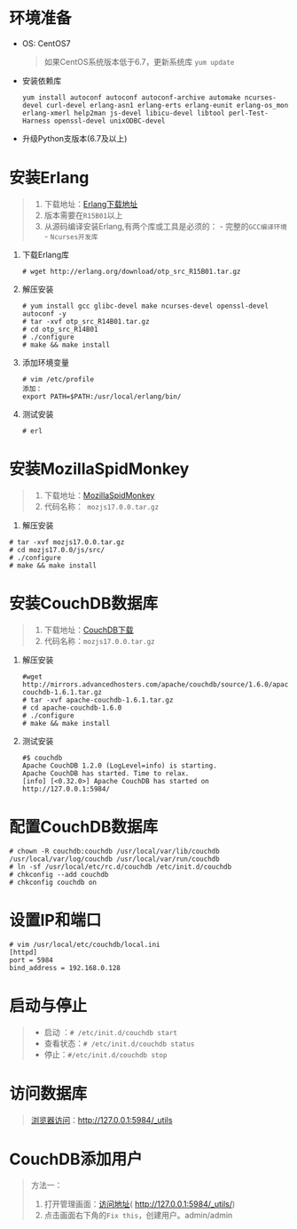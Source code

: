 # 环境准备

- OS: CentOS7
    
    >如果CentOS系统版本低于6.7，更新系统库 `yum update`

- 安装依赖库
    
    `yum install autoconf autoconf autoconf-archive automake ncurses-devel curl-devel erlang-asn1 erlang-erts erlang-eunit erlang-os_mon erlang-xmerl help2man js-devel libicu-devel libtool perl-Test-Harness openssl-devel unixODBC-devel`

- 升级Python支版本(6.7及以上)
    

# 安装Erlang

> 1. 下载地址：[Erlang下载地址](http://www.erlang.org/download/otp_src_R15B01.tar.gz)
> 2. 版本需要在`R15B01`以上
> 3. 从源码编译安装Erlang,有两个库或工具是必须的：
    - 完整的`GCC编译环境`
    - `Ncurses开发库`


1. 下载Erlang库
    ```
    # wget http://erlang.org/download/otp_src_R15B01.tar.gz 
    ```
2. 解压安装
    ```shell
    # yum install gcc glibc-devel make ncurses-devel openssl-devel autoconf -y 
    # tar -xvf otp_src_R14B01.tar.gz
    # cd otp_src_R14B01
    # ./configure
    # make && make install
    ```
3. 添加环境变量
    ```
    # vim /etc/profile
    添加：
    export PATH=$PATH:/usr/local/erlang/bin/
    ```
4. 测试安装
    ```
    # erl
    ```
    
# 安装MozillaSpidMonkey

> 1. 下载地址：[MozillaSpidMonkey](http://ftp.mozilla.org/pub/mozilla.org/js/mozjs17.0.0.tar.gz)
> 2. 代码名称：` mozjs17.0.0.tar.gz`

1. 解压安装
```
# tar -xvf mozjs17.0.0.tar.gz
# cd mozjs17.0.0/js/src/
# ./configure
# make && make install
```

# 安装CouchDB数据库
>1. 下载地址：[CouchDB下载](http://mirror.tcpdiag.net/apache/couchdb/source/1.6.1/apache-couchdb-1.6.1.tar.gz)
>2. 代码名称：`mozjs17.0.0.tar.gz`

1. 解压安装
    ```shell
    #wget http://mirrors.advancedhosters.com/apache/couchdb/source/1.6.0/apache-couchdb-1.6.1.tar.gz  
    # tar -xvf apache-couchdb-1.6.1.tar.gz
    # cd apache-couchdb-1.6.0  
    # ./configure
    # make && make install
    ```
2. 测试安装
    ```
    #$ couchdb  
    Apache CouchDB 1.2.0 (LogLevel=info) is starting.  
    Apache CouchDB has started. Time to relax.  
    [info] [<0.32.0>] Apache CouchDB has started on http://127.0.0.1:5984/
    ```

# 配置CouchDB数据库

```shell
# chown -R couchdb:couchdb /usr/local/var/lib/couchdb /usr/local/var/log/couchdb /usr/local/var/run/couchdb
# ln -sf /usr/local/etc/rc.d/couchdb /etc/init.d/couchdb
# chkconfig --add couchdb
# chkconfig couchdb on
```

# 设置IP和端口
```
# vim /usr/local/etc/couchdb/local.ini
[httpd]
port = 5984
bind_address = 192.168.0.128
```

# 启动与停止
>* 启动 ：`# /etc/init.d/couchdb start`
>* 查看状态：`# /etc/init.d/couchdb status`
>* 停止：`#/etc/init.d/couchdb stop`

# 访问数据库
>[浏览器访问](http://127.0.0.1:5984/_utils)：http://127.0.0.1:5984/_utils

# CouchDB添加用户

>方法一：
>1. 打开管理画面：[访问地址](http://127.0.0.1:5984/_utils)( http://127.0.0.1:5984/_utils/)
>2. 点击画面右下角的`Fix this`，创建用户。admin/admin
    
